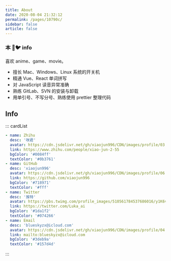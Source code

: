 ```yaml
---
title: About
date: 2020-08-04 21:32:12
permalink: /pages/10790c/
sidebar: false
article: false
---
```


### 本 🥦🐦 info

喜欢 anime、game、movie。

- 擅长 Mac、Windows、Linux 系统的开关机
- 精通 Vue、React 单词拼写
- 对 JavaScript 读音异常准确
- 熟练 GitLab、SVN 的安装与卸载
- 用单引号、不写分号、熟练使用 prettier 整理代码

## Info

<!--
- **WeChat or QQ**: <a :href="qqUrl">872705697</a>
- **Email**: <a href="mailto:blueskyzx@icloud.com">blueskyzx@icloud.com</a>
- **GitHub**: <https://github.com/xiaojun996>
- **Twitter**: <https://twitter.com/Luka_ai>
 -->

::: cardList

```yaml
- name: Zhihu
  desc: '咲君'
  avatar: https://cdn.jsdelivr.net/gh/xiaojun996/CDN/images/profile/03.zhihu.png
  link: https://www.zhihu.com/people/xiao-jun-2-55
  bgColor: '#0084ff'
  textColor: '#0b3761'
- name: GitHub
  desc: 'xiaojun996'
  avatar: https://cdn.jsdelivr.net/gh/xiaojun996/CDN/images/profile/06.github-1.jpeg
  link: https://github.com/xiaojun996
  bgColor: '#718971'
  textColor: '#fff'
- name: Twitter
  desc: '推特'
  avatar: https://pbs.twimg.com/profile_images/510561784537686016/y1K6vEYd_400x400.jpeg
  link: https://twitter.com/Luka_ai
  bgColor: '#1da1f2'
  textColor: '#074266'
- name: Email
  desc: 'blueskyzx@icloud.com'
  avatar: https://cdn.jsdelivr.net/gh/xiaojun996/CDN/images/profile/04.icloud.png
  link: mailto:blueskyzx@icloud.com
  bgColor: '#3deb9a'
  textColor: '#157d4d'
```

:::

<script>
  export default {
    data(){
      return {
        qqUrl: 'tencent://message/?uin=872705697&Site=&Menu=yes' 
      }
    },
    mounted(){
      const flag =  navigator.userAgent.match(/(phone|pad|pod|iPhone|iPod|ios|iPad|Android|Mobile|BlackBerry|IEMobile|MQQBrowser|JUC|Fennec|wOSBrowser|BrowserNG|WebOS|Symbian|Windows Phone)/i);
      if(flag){
        this.qqUrl = 'mqqwpa://im/chat?chat_type=wpa&uin=872705697&version=1&src_type=web&web_src=oicqzone.com'
      }
    }
  }
</script>
